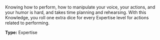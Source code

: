Knowing how to perform, how to manipulate your voice, your actions, and your humor is hard, and takes time planning and rehearsing. With this Knowledge, you roll one extra dice for every Expertise level for actions related to performing.

__Type:__ Expertise